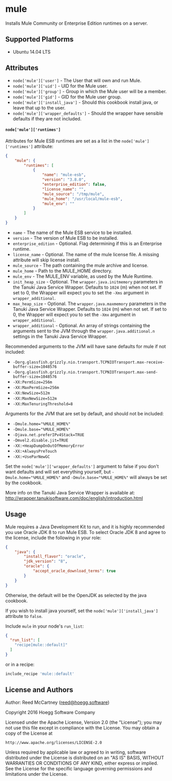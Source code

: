 # mule

Installs Mule Community or Enterprise Edition runtimes on a server.

## Supported Platforms

* Ubuntu 14.04 LTS

## Attributes

* `node['mule']['user']` - The User that will own and run Mule.
* `node['mule']['uid']` - UID for the Mule user.
* `node['mule']['group']` - Group in which the Mule user will be a member.
* `node['mule']['gid']` - GID for the Mule user group.
* `node['mule']['install_java']` - Should this cookbook install java, or leave that up to the user.
* `node['mule']['wrapper_defaults']` - Should the wrapper have sensible defaults if they are not included.

#### `node['mule']['runtimes']`

Attributes for Mule ESB runtimes are set as a list in the `node['mule']['runtimes']` attribute:

```json
{
    "mule": {
        "runtimes": [
            {
                "name": "mule-esb",
                "version": "3.8.0",
                "enterprise_edition": false,
                "license_name": "",
                "mule_source": "/tmp/mule",
                "mule_home": "/usr/local/mule-esb",
                "mule_env": ""
            }
        ]
    }
}
```

* `name` - The name of the Mule ESB service to be installed.
* `version` - The version of Mule ESB to be installed.
* `enterprise_edition` - Optional. Flag determining if this is an Enterprise runtime.
* `license_name` - Optional. The name of the mule license file. A missing attribute will skip license install.
* `mule_source` - The path containing the mule archive and license.
* `mule_home` - Path to the MULE_HOME directory.
* `mule_env` - The MULE_ENV variable, as used by the Mule Runtime.
* `init_heap_size` - Optional. The `wrapper.java.initmemory` parameters in the Tanuki Java Service Wrapper. Defaults to `1024` (m) when not set. If set to 0, the Wrapper will expect you to set the `-Xms` argument in `wrapper_additional`.
* `max_heap_size` - Optional. The `wrapper.java.maxmemory` parameters in the Tanuki Java Service Wrapper. Defaults to `1024` (m) when not set. If set to 0, the Wrapper will expect you to set the `-Xmx` argument in `wrapper_additional`.
* `wrapper_additional` - Optional. An array of strings containing the arguments sent to the JVM through the `wrapper.java.additional.n` settings in the Tanuki Java Service Wrapper.

Recommended arguments to the JVM will have sane defaults for mule if not included:

* `-Dorg.glassfish.grizzly.nio.transport.TCPNIOTransport.max-receive-buffer-size=1048576`
* `-Dorg.glassfish.grizzly.nio.transport.TCPNIOTransport.max-send-buffer-size=1048576`
* `-XX:PermSize=256m`
* `-XX:MaxPermSize=256m`
* `-XX:NewSize=512m`
* `-XX:MaxNewSize=512m`
* `-XX:MaxTenuringThreshold=8`

Arguments for the JVM that are set by default, and should not be included:

* `-Dmule.home="%MULE_HOME%"`
* `-Dmule.base="%MULE_HOME%"`
* `-Djava.net.preferIPv4Stack=TRUE`
* `-Dmvel2.disable.jit=TRUE`
* `-XX:+HeapDumpOnOutOfMemoryError`
* `-XX:+AlwaysPreTouch`
* `-XX:+UseParNewGC`

Set the `node['mule']['wrapper_defaults']` argument to false if you don't want defaults and will set everything yourself, but `-Dmule.home="%MULE_HOME%"` and `-Dmule.base="%MULE_HOME%"` will always be set by the cookbook.

More info on the Tanuki Java Service Wrapper is available at: http://wrapper.tanukisoftware.com/doc/english/introduction.html

## Usage

Mule requires a Java Development Kit to run, and it is highly recommended you use Oracle JDK 8 to run Mule ESB. To select Oracle JDK 8 and agree to the license, include the following in your role:

```json
{
    "java": {
        "install_flavor": "oracle",
        "jdk_version": "8",
        "oracle": {
            "accept_oracle_download_terms": true
        }
    }
}
```

Otherwise, the default will be the OpenJDK as selected by the java cookbook.

If you wish to install java yourself, set the `node['mule']['install_java']` attribute to `false`.

Include `mule` in your node's `run_list`:

```json
{
  "run_list": [
    "recipe[mule::default]"
  ]
}
```

or in a recipe:

```ruby
include_recipe 'mule::default'
```

## License and Authors

Author: Reed McCartney (<reed@hoegg.software>)

Copyright 2016 Hoegg Software Company

Licensed under the Apache License, Version 2.0 (the "License");
you may not use this file except in compliance with the License.
You may obtain a copy of the License at

    http://www.apache.org/licenses/LICENSE-2.0

Unless required by applicable law or agreed to in writing, software
distributed under the License is distributed on an "AS IS" BASIS,
WITHOUT WARRANTIES OR CONDITIONS OF ANY KIND, either express or implied.
See the License for the specific language governing permissions and
limitations under the License.
